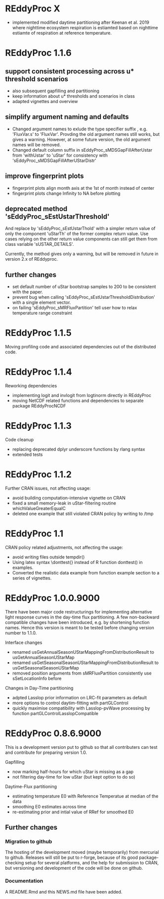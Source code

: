 # REddyProc X

- implemented modified daytime partitioning after Keenan et al. 2019
    where nighttime ecosystem respiration is estiamted based on nighttime
    estiamte of respiration at reference temperature.

# REddyProc 1.1.6

## support consistent processing across u* threshold scenarios 

- also subsequent gapfilling and partitioning
- keep information about u* thresholds and scenarios in class
- adapted vignettes and overview

## simplify argument naming and defaults

- Changed argument names to exlude the type specifier suffix
  , e.g. 'FluxVar.s' to 'FluxVar'. 
  Provding the old argument names still works, but gives a warning. However,
  at some future version, the old argument names will be removed.
- Changed default column suffix in sEddyProc_sMDSGapFillAfterUstar from 
  'withUstar' to 'uStar' for consistency with 
  'sEddyProc_sMDSGapFillAfterUStarDistr'

## improve fingerprint plots

- fingerprint plots align month axis at the 1st of month instead of center
- fingerprint plots change Infinity to NA before plotting

## deprecated method 'sEddyProc_sEstUstarThreshold'

And replace by 'sEddyProc_sEstUstarThold' with a simpler return value of
only the component 'uStarTh' of the former complex return value.
Use cases relying on the other return value components can still get them
from class variable 'sUSTAR_DETAILS'.

Currently, the method gives only a warning, but will be removed 
in future in version 2.x of REddyproc.

## further changes

- set default number of uStar bootstrap samples 
  to 200 to be consistent with the paper.
- prevent bug when calling 'sEddyProc_sEstUstarThresholdDistribution'
  with a single element vector.
- on failing 'sEddyProc_sMRFluxPartition' tell user how to relax 
  temperature range constraint    


# REddyProc 1.1.5

Moving profiling code and associated dependencies out of the distributed code.

# REddyProc 1.1.4

Reworking dependencies

- implementing logit and invlogit from logtinorm directly in REddyProc
- moving NetCDF related functions and dependencies to separate package 
  REddyProcNCDF

# REddyProc 1.1.3

Code cleanup

- replacing deprecated dplyr underscore functions by rlang syntax
- extended tests

# REddyProc 1.1.2

Further CRAN issues, not affecting usage:

- avoid building computation-intensive vignette on CRAN
- fixed a small memory-leak in uStar-filtering routine whichValueGreaterEqualC
- deleted one example that still violated CRAN policy by writing to /tmp


# REddyProc 1.1

CRAN policy related adjustments, not affecting the usage:

- avoid writing files outside tempdir()
- Using latex syntax \donttest{} instead of R function donttest() in examples.
- Converted the realistic data example from function example section 
  to a series of vignettes.


# REddyProc 1.0.0.9000 

There have been major code restructurings for implementing alternative light 
response curves in the day-time flux partitioning. 
A few non-backward compatible changes have been introduced, e.g. by shortening 
function names. Hence this version is meant to be tested before changing version 
number to 1.1.0. 

Interface changes

- renamed usGetAnnualSeasonUStarMappingFromDistributionResult to 
  usGetAnnualSeasonUStarMap
- renamed usGetSeasonalSeasonUStarMappingFromDistributionResult to 
  usGetSeasonalSeasonUStarMap
- removed position arguments from sMRFluxPartition
  consistently use sSetLocationInfo before
  
Changes in Day-Time partitioning

- adpted Lasslop prior information on LRC-fit parameters as default
- more options to control daytim-fitting with partGLControl
- quickly maximise compatibility with Lasslop-pvWave processing by function
  partGLControlLasslopCompatible

# REddyProc 0.8.6.9000

This is a development version put to github so that all contributers can test 
and contribute for preparing version 1.0.

Gapfilling
- now marking half-hours for which uStar is missing as a gap
- not filtering day-time for low uStar (but kept option to do so)

Daytime-Flux partitioning
- estimating temperature E0 with Reference Temperatue at median of the data
- smoothing E0 estimates across time 
- re-estimating prior and intial value of RRef for smoothed E0

## Further changes

### Migration to github

The hosting of the development moved (maybe temporarily) from mercurial to 
github. Releases will still be put to r-forge, because of its good 
package-checking setup for several platforms, and the help for submission to 
CRAN, but versioning and development of the code will be done on github. 

### Documentation

A README.Rmd and this NEWS.md file have been added.
 
